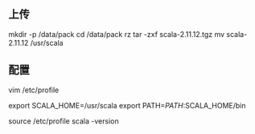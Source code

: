 ## 上传
mkdir -p /data/pack
cd /data/pack
rz
tar -zxf scala-2.11.12.tgz
mv scala-2.11.12 /usr/scala

## 配置
vim /etc/profile

export SCALA_HOME=/usr/scala
export PATH=$PATH:$SCALA_HOME/bin

source /etc/profile
scala -version